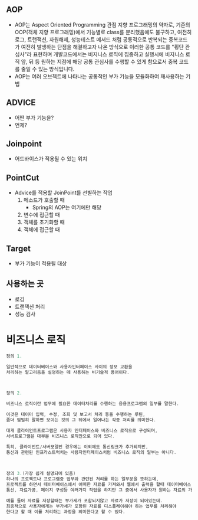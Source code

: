 ## AOP
* AOP는 Aspect Oriented Programming 관점 지향 프로그래밍의 약자로, 기존의 OOP(객체 지향 프로그래밍)에서 기능별로 class를 분리했음에도 불구하고, 여전히 로그, 트랜잭션, 자원해제, 성능테스트 메서드 처럼 공통적으로 반복되는 중복코드가 여전히 발생하는 단점을 해결하고자 나온 방식으로 이러한 공통 코드를 "횡단 관심사"라 표현하며 개발코드에서는 비지니스 로직에 집중하고 실행시에 비지니스 로직 앞, 뒤 등 원하는 지점에 해당 공통 관심사를 수행할 수 있게 함으로서 중복 코드를 줄일 수 있는 방식입니다.
* AOP는 여러 오브젝트에 나타나는 공통적인 부가 기능을 모듈화하여 재사용하는 기법

## ADVICE
* 어떤 부가 기능을?
* 언제?

## Joinpoint
* 어드바이스가 적용될 수 있는 위치

## PointCut
* Advice를 적용할 JoinPoint를 선별하는 작업
    1. 메소드가 호출할 때
        * Spring의 AOP는 여기에만 해당
    2. 변수에 접근할 때
    3. 객체를 초기화할 때
    4. 객체에 접근할 때

## Target
* 부가 기능이 적용될 대상

## 사용하는 곳
* 로깅
* 트랜잭션 처리
* 성능 검사

# 비즈니스 로직
```java
정의 1.

일반적으로 데이터베이스와 사용자인터페이스 사이의 정보 교환을 
처리하는 알고리즘을 설명하는 데 사용하는 비기술적 용어이다.



정의 2.

비즈니스 로직이란 업무에 필요한 데이터처리를 수행하는 응용프로그램의 일부를 말한다.

이것은 데이터 입력, 수정, 조회 및 보고서 처리 등을 수행하는 루틴, 
좀더 엄밀히 말하면 보이는 것의 그 뒤에서 일어나는 각종 처리를 의미한다.

대개 클라이언트프로그램은 사용자 인터페이스와 비즈니스 로직으로 구성되며, 
서버프로그램은 대부분 비즈니스 로직만으로 되어 있다.

특히, 클라이언트/서버모델인 경우에는 이외에도 통신링크가 추가되지만, 
통신과 관련된 인프라스트럭처는 사용자인터페이스처럼 비즈니스 로직의 일부는 아니다.

 

정의 3.(가장 쉽게 설명되에 있음)
하나의 프로젝트나 프로그램중 업무와 관련된 처리를 하는 일부분을 뜻하는데, 
프로젝트를 하면서 데이터베이스에서 어떠한 자료를 가져와서 웹에서 출력을 할때 데이터베이스 연결, 
통신, 자료가공, 페이지 구성등 여러가지 작업을 하지만 그 중에서 사용자가 원하는 자료의 가공 부분을 의미한다.

예를 들어 자료를 저장할때는 부가세가 포함되지않고 자료가 저장이 되어있는데. 
최종적으로 사용자에게는 부가세가 포함된 자료를 디스플레이해야 하는 업무를 처리해야 
한다고 할 때 이를 처리하는 과정을 의미한다고 할 수 있다.
```
